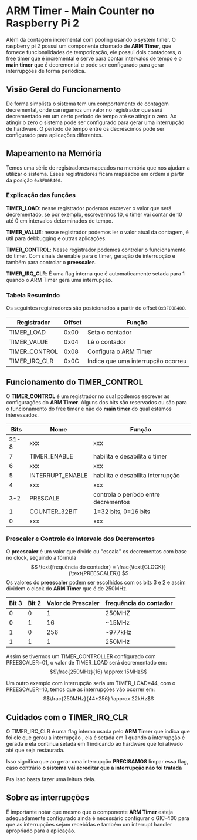 # ARM Timer - Main Counter no Raspberry Pi 2
Além da contagem incremental com pooling usando o system timer. O raspberry pi 2 possui um componente chamado de **ARM Timer**, que fornece funcionalidades de temporização, ele possui dois contadores, o free timer que é incremental e serve para contar intervalos de tempo e o **main timer** que é decremental e pode ser configurado para gerar interrupções de forma periódica.

## Visão Geral do Funcionamento

De forma simplista o sistema tem um comportamento de contagem decremental, onde carregamos um valor no registrador que será decrementado em um certo período de tempo até se atingir o zero. Ao atingir o zero o sistema pode ser configurado para gerar uma interrupção de hardware. O período de tempo entre os decréscimos pode ser configurado para aplicações diferentes.

## Mapeamento na Memória
Temos uma série de registradores mapeados na memória que nos ajudam a utilizar o sistema. Esses registradores ficam mapeados em ordem a partir da posição `0x3F00B400`.

### Explicação das funções

**TIMER_LOAD**: nesse registrador podemos escrever o valor que será decrementado, se por exemplo, escrevermos 10, o timer vai contar de 10 até 0 em intervalos determinados de tempo.

**TIMER_VALUE**: nesse registrador podemos ler o valor atual da contagem, é útil para debbugging e outras aplicações.

**TIMER_CONTROL**: Nesse registrador podemos controlar o funcionamento do timer. Com sinais de enable para o timer, geração de interrupção e também para controlar o **preescaler**.

**TIMER_IRQ_CLR**: É uma flag interna que é automaticamente setada para 1 quando o ARM Timer gera uma interrupção.

### Tabela Resumindo
Os seguintes registradores são posicionados a partir do offset `0x3F00B400`.

| Registrador   | Offset | Função                             |
| ------------- | ------ | ---------------------------------- |
| TIMER_LOAD    | 0x00   | Seta o contador                    |
| TIMER_VALUE   | 0x04   | Lê o contador                      |
| TIMER_CONTROL | 0x08   | Configura o ARM Timer              |
| TIMER_IRQ_CLR | 0x0C   | Indica que uma interrupção ocorreu |

## Funcionamento do TIMER_CONTROL
O **TIMER_CONTROL** é um registrador no qual podemos escrever as configurações do **ARM Timer**. Alguns dos bits são reservados ou são para o funcionamento do free timer e não do **main timer** do qual estamos interessados.

| Bits | Nome             | Função                               |
| ---- | ---------------- | ------------------------------------ |
| 31-8 | xxx              | xxx                                  |
| 7    | TIMER_ENABLE     | habilita e desabilita o timer        |
| 6    | xxx              | xxx                                  |
| 5    | INTERRUPT_ENABLE | habilita e desabilita interrupção    |
| 4    | xxx              | xxx                                  |
| 3-2  | PRESCALE         | controla o período entre decrementos |
| 1    | COUNTER_32BIT    | 1=32 bits, 0=16 bits                 |
| 0    | xxx              | xxx                                  |

### Prescaler e Controle do Intervalo dos Decrementos
O **preescaler** é um valor que divide ou "escala" os decrementos com base no clock, seguindo a fórmula
$$
\text{frequência do contador} = \frac{\text{CLOCK}}{\text{PREESCALER}}
$$
Os valores do **preescaler** podem ser escolhidos com os bits 3 e 2 e assim dividem o clock do **ARM Timer** que é de 250MHz.

| Bit 3 | Bit 2 | Valor do Prescaler | frequência do contador |
| ----- | ----- | ------------------ | ---------------------- |
| 0     | 0     | 1                  | 250MHZ                 |
| 0     | 1     | 16                 | ~15MHz                 |
| 1     | 0     | 256                | ~977kHz                |
| 1     | 1     | 1                  | 250MHz                 |

Assim se tivermos um TIMER_CONTROLLER configurado com PREESCALER=01, o valor de TIMER_LOAD será decrementado em: 
$$\frac{250MHz}{16}  \approx 15MHz$$

Um outro exemplo com interrupção seria um TIMER_LOAD=44, com o PREESCALER=10, temos que as interrupções vão ocorrer em:
$$\frac{250MHz}{44*256} \approx 22kHz$$

## Cuidados com o TIMER_IRQ_CLR
O TIMER_IRQ_CLR é uma flag interna usada pelo **ARM Timer** que indica que foi ele que gerou a interrupção , ela é setada em 1 quando a interrupção é gerada e ela continua setada em 1 indicando ao hardware que foi ativado até que seja restaurada. 

Isso significa que ao gerar uma interrupção **PRECISAMOS** limpar essa flag, caso contrário **o sistema vai acreditar que a interrupção não foi tratada** 

Pra isso basta fazer uma leitura dela.
## Sobre as interrupções
É importante notar que mesmo que o componente **ARM Timer** esteja adequadamente configurado ainda é necessário configurar o GIC-400 para que as interrupções sejam recebidas e também um interrupt handler apropriado para a aplicação.
